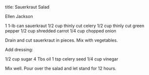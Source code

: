 title: Sauerkraut Salad

Ellen Jackson

1 1-lb can sauerkraut
1/2 cup thinly cut celery
1/2 cup thinly cut green pepper
1/2 cup shredded carrot
1/4 cup chopped onion

Drain and cut sauerkraut in pieces.
Mix with vegetables.

Add dressing:

1/2 cup sugar
4 Tbs oil
1 tsp celery seed
1/4 cup vinegar

Mix well.  Pour over the salad and let stand for 12 hours. 
